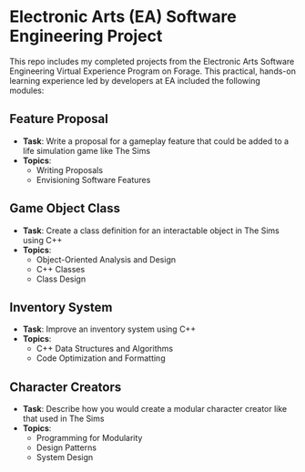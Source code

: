 # Electronic Arts (EA) Software Engineering Project
This repo includes my completed projects from the Electronic Arts Software Engineering Virtual Experience Program on Forage. This practical, hands-on learning experience led by developers at EA included the following modules:

## Feature Proposal
- **Task**: Write a proposal for a gameplay feature that could be added to a life simulation game like The Sims
- **Topics**:
  - Writing Proposals
  - Envisioning Software Features
  
## Game Object Class
- **Task**: Create a class definition for an interactable object in The Sims using C++
- **Topics**:
  - Object-Oriented Analysis and Design
  - C++ Classes
  - Class Design
  
## Inventory System
- **Task**: Improve an inventory system using C++
- **Topics**:
  - C++ Data Structures and Algorithms
  - Code Optimization and Formatting
  
## Character Creators
- **Task**: Describe how you would create a modular character creator like that used in The Sims
- **Topics**:
  - Programming for Modularity
  - Design Patterns
  - System Design
